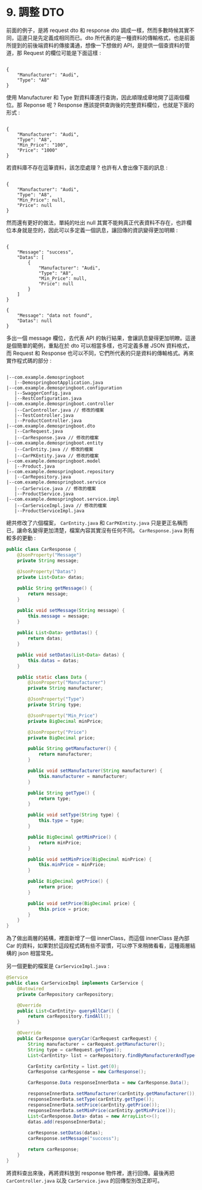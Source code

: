 # 9. 調整 DTO

前面的例子，是將 request dto 和 response dto 調成一樣，然而多數時候其實不同，這邊只是先定義成相同而已。dto 所代表的是一種資料的傳輸格式，也是前面所提到的前後端資料的傳接溝通，想像一下想做的 API，是提供一個查資料的管道，那 Request 的欄位可能是下面這樣 :

``` 

{
    "Manufacturer": "Audi",
    "Type": "A8"
}
```

使用 Manufacturer 和 Type 對資料庫進行查詢，因此順理成章地開了這兩個欄位。那 Reponse 呢 ? Response 應該提供查詢後的完整資料欄位，也就是下面的形式 :

``` 

{
    "Manufacturer": "Audi",
    "Type": "A8",
    "Min_Price": "100",
    "Price": "1000"
}
```

若資料庫不存在這筆資料，該怎麼處理 ? 也許有人會出像下面的訊息 :

``` 

{
    "Manufacturer": "Audi",
    "Type": "A8",
    "Min_Price": null,
    "Price": null
}
```

然而還有更好的做法，單純的吐出 null 其實不能夠真正代表資料不存在，也許欄位本身就是空的，因此可以多定義一個訊息，讓回傳的資訊變得更加明顯 :

``` 

{
    "Message": "success",
    "Datas": [
        {
            "Manufacturer": "Audi",
            "Type": "A8",
            "Min_Price": null,
            "Price": null
        }
    ]
}

{
    "Message": "data not found",
    "Datas": null
}
```

多出一個 message 欄位，去代表 API 的執行結果，會讓訊息變得更加明瞭。這邊是個簡單的範例，重點在於 dto 可以相當多樣，也可定義多層 JSON 資料格式，而 Request 和 Response 也可以不同，它們所代表的只是資料的傳輸格式。再來實作程式碼的部分 :

``` 

|--com.example.demospringboot
   |--DemospringbootApplication.java
|--com.example.demospringboot.configuration
   |--SwaggerConfig.java
   |--RestConfiguration.java
|--com.example.demospringboot.controller
   |--CarController.java // 修改的檔案
   |--TestController.java
   |--ProductController.java
|--com.example.demospringboot.dto
   |--CarRequest.java 
   |--CarResponse.java // 修改的檔案
|--com.example.demospringboot.entity
   |--CarEntity.java // 修改的檔案
   |--CarPKEntity.java // 修改的檔案
|--com.example.demospringboot.model
   |--Product.java
|--com.example.demospringboot.repository
   |--CarRepository.java
|--com.example.demospringboot.service
   |--CarService.java // 修改的檔案
   |--ProductService.java
|--com.example.demospringboot.service.impl
   |--CarServiceImpl.java // 修改的檔案
   |--ProductServiceImpl.java
```

總共修改了六個檔案， `CarEntity.java` 和 `CarPKEntity.java` 只是更正名稱而已，讓命名變得更加清楚，檔案內容其實沒有任何不同。 `CarResponse.java` 則有較多的更動 :

``` Java
public class CarResponse {
    @JsonProperty("Message")
    private String message;
    
    @JsonProperty("Datas")
    private List<Data> datas;

    public String getMessage() {
        return message;
    }

    public void setMessage(String message) {
        this.message = message;
    }
    
    public List<Data> getDatas() {
        return datas;
    }

    public void setDatas(List<Data> datas) {
        this.datas = datas;
    }

    public static class Data {
        @JsonProperty("Manufacturer")
        private String manufacturer;

        @JsonProperty("Type")
        private String type;

        @JsonProperty("Min_Price")
        private BigDecimal minPrice;

        @JsonProperty("Price")
        private BigDecimal price;

        public String getManufacturer() {
            return manufacturer;
        }

        public void setManufacturer(String manufacturer) {
            this.manufacturer = manufacturer;
        }

        public String getType() {
            return type;
        }

        public void setType(String type) {
            this.type = type;
        }

        public BigDecimal getMinPrice() {
            return minPrice;
        }

        public void setMinPrice(BigDecimal minPrice) {
            this.minPrice = minPrice;
        }

        public BigDecimal getPrice() {
            return price;
        }

        public void setPrice(BigDecimal price) {
            this.price = price;
        }
    }
}
```

為了做出兩層的結構，裡面新增了一個 innerClass，而這個 innerClass 是內部 Car 的資料，如果對於這段程式碼有些不習慣，可以停下來稍微看看，這種兩層結構的 json 相當常見。

另一個更動的檔案是 `CarServiceImpl.java` :

``` Java
@Service
public class CarServiceImpl implements CarService {
    @Autowired
    private CarRepository carRepository;

    @Override
    public List<CarEntity> queryAllCar() {
        return carRepository.findAll();
    }

    @Override
    public CarResponse queryCar(CarRequest carRequest) {
        String manufacturer = carRequest.getManufacturer();
        String type = carRequest.getType();
        List<CarEntity> list = carRepository.findByManufacturerAndType(manufacturer, type);

        CarEntity carEntity = list.get(0);
        CarResponse carResponse = new CarResponse();

        CarResponse.Data responseInnerData = new CarResponse.Data();

        responseInnerData.setManufacturer(carEntity.getManufacturer());
        responseInnerData.setType(carEntity.getType());
        responseInnerData.setPrice(carEntity.getPrice());
        responseInnerData.setMinPrice(carEntity.getMinPrice());
        List<CarResponse.Data> datas = new ArrayList<>();
        datas.add(responseInnerData);
        
        carResponse.setDatas(datas);
        carResponse.setMessage("success");

        return carResponse;
    }
}
```

將資料查出來後，再將資料放到 response 物件裡，進行回傳。最後再把 `CarController.java` 以及 `CarService.java` 的回傳型別改正即可。
